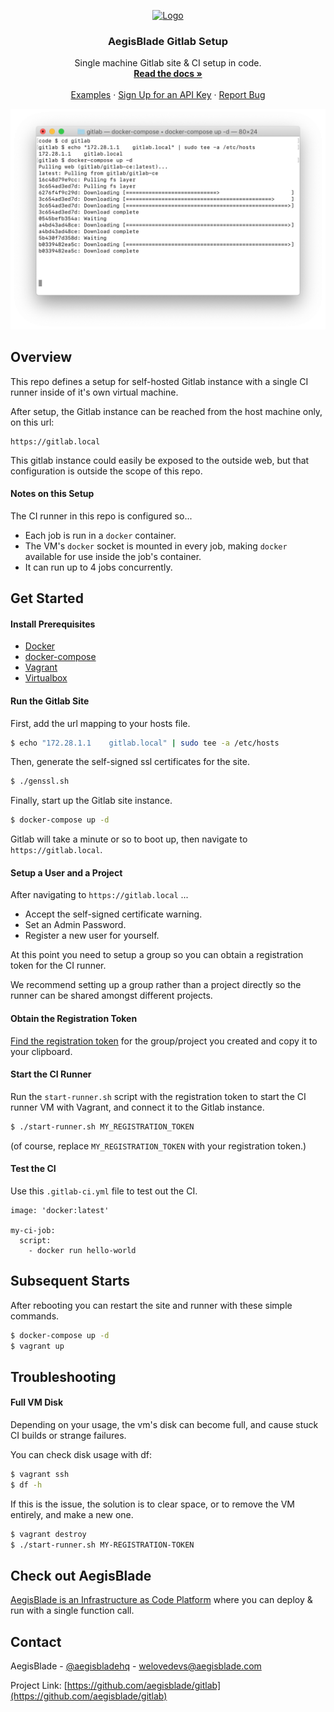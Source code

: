 <p align="center">
  <a href="https://www.aegisblade.com">
    <img src="https://www.aegisblade.com/images/BigCloud.png" alt="Logo" width="80">
  </a>

  <h3 align="center">AegisBlade Gitlab Setup</h3>

  <p align="center">
    Single machine Gitlab site & CI setup in code.
    <br />
    <a href="https://www.aegisblade.com/docs"><strong>Read the docs »</strong></a>
    <br />
    <br />
    <a href="https://www.github.com/aegisblade/examples">Examples</a>
    ·
    <a href="https://www.aegisblade.com/account/register">Sign Up for an API Key</a>
    ·
    <a href="https://github.com/aegisblade/gitlab/issues">Report Bug</a>
  </p>

  <img src="./img/terminal.png">
</p>

## Overview

This repo defines a setup for self-hosted Gitlab instance with a single CI runner inside of it's own virtual machine.

After setup, the Gitlab instance can be reached from the host machine only, on this url:
```
https://gitlab.local
```

This gitlab instance could easily be exposed to the outside web, but that configuration is outside the scope of this repo.


#### Notes on this Setup

The CI runner in this repo is configured so...

 - Each job is run in a `docker` container.
 - The VM's `docker` socket is mounted in every job, making `docker` available for use inside the job's container.
 - It can run up to 4 jobs concurrently.

## Get Started

#### Install Prerequisites

 - [Docker](https://docs.docker.com/install/)
 - [docker-compose](https://docs.docker.com/compose/install/)
 - [Vagrant](https://www.vagrantup.com/docs/installation/)
 - [Virtualbox](https://www.virtualbox.org/wiki/Downloads)

#### Run the Gitlab Site
First, add the url mapping to your hosts file.

```bash
$ echo "172.28.1.1    gitlab.local" | sudo tee -a /etc/hosts
```

Then, generate the self-signed ssl certificates for the site.
```bash
$ ./genssl.sh
```

Finally, start up the Gitlab site instance.

```bash
$ docker-compose up -d
```

Gitlab will take a minute or so to boot up, then navigate to `https://gitlab.local`.

#### Setup a User and a Project

After navigating to `https://gitlab.local` ...

 - Accept the self-signed certificate warning.
 - Set an Admin Password.
 - Register a new user for yourself.

At this point you need to setup a group so you can obtain a registration token for the CI runner.

We recommend setting up a group rather than a project directly so the runner can be shared amongst different projects.

#### Obtain the Registration Token

[Find the registration token](https://docs.gitlab.com/ee/ci/runners/) for the group/project you created and copy it to your clipboard.

#### Start the CI Runner

Run the `start-runner.sh` script with the registration token to start the CI runner VM with Vagrant, and connect it to the Gitlab instance.

```bash
$ ./start-runner.sh MY_REGISTRATION_TOKEN
```

(of course, replace `MY_REGISTRATION_TOKEN` with your registration token.)

#### Test the CI

Use this `.gitlab-ci.yml` file to test out the CI.

```
image: 'docker:latest'

my-ci-job:
  script:
    - docker run hello-world
```

## Subsequent Starts

After rebooting you can restart the site and runner with these simple commands.

```bash
$ docker-compose up -d
$ vagrant up
```

## Troubleshooting

#### Full VM Disk
Depending on your usage, the vm's disk can become full, and cause stuck CI builds or strange failures.

You can check disk usage with df:
```bash
$ vagrant ssh
$ df -h
```

If this is the issue, the solution is to clear space, or to remove the VM entirely, and make a new one.

```bash
$ vagrant destroy
$ ./start-runner.sh MY-REGISTRATION-TOKEN
```

## Check out AegisBlade

[AegisBlade is an Infrastructure as Code Platform](https://www.aegisblade.com) where you can deploy & run with a single function call.

## Contact

AegisBlade - [@aegisbladehq](https://twitter.com/aegisbladehq) - welovedevs@aegisblade.com

Project Link: [https://github.com/aegisblade/gitlab](https://github.com/aegisblade/gitlab)



